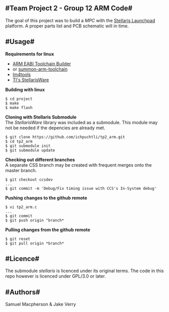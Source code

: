 #Team Project 2 - Group 12 ARM Code#
------------------------------------
The goal of this project was to build a *MPC* with the [Stellaris Launchpad](http://ti.com/stellaris-launchpad) platform. A proper parts list and PCB schematic will in time.

#Usage#
-------
__Requirements for linux__  

* [ARM EABI Toolchain Builder](https://github.com/jsnyder/arm-eabi-toolchain)
* or [summon-arm-toolchain](https://github.com/esden/summon-arm-toolchain)
* [lm4tools](https://github.com/utzig/lm4tools)
* [TI's StellarisWare](https://github.com/yuvadm/stellaris)

__Building with linux__  

    $ cd project
    $ make
    $ make flash


__Cloning with Stellaris Submodule__  
The *StellarisWare* library was included as a submodule. This module may not be needed if the depencies are already met. 

    $ git clone https://github.com/ichpuchtli/tp2_arm.git
    $ cd tp2_arm
    $ git submodule init
    $ git submodule update


__Checking out different branches__   
A separate CSS branch may be created with frequent merges onto the master branch.

    $ git checkout ccsdev
    ...
    $ git commit -m 'Debug/Fix timing issue with CCS's In-System debug'


__Pushing changes to the github remote__  

    $ vi tp2_arm.c
    ...
    $ git commit
    $ git push origin "branch* 

__Pulling changes from the github remote__  

    $ git reset
    $ git pull origin *branch*


#Licence#
---------
The submodule *stellaris* is licenced under its original terms. The code in this repo however is licenced under GPL/3.0 or later.

#Authors#
----------
Samuel Macpherson & Jake Verry
